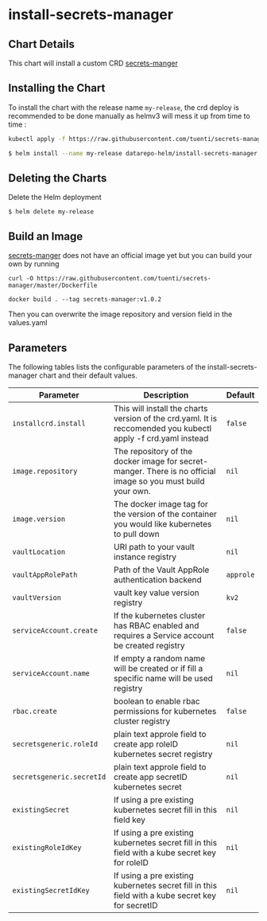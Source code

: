 # install-secrets-manager

## Chart Details
This chart will install a custom CRD [secrets-manger](https://github.com/tuenti/secrets-manager)
## Installing the Chart

To install the chart with the release name `my-release`, the crd deploy is recommended to be done manually as helmv3 will mess it up from time to time :

```bash
kubectl apply -f https://raw.githubusercontent.com/tuenti/secrets-manager/master/config/crd/bases/secrets-manager.tuenti.io_secretdefinitions.yaml

$ helm install --name my-release datarepo-helm/install-secrets-manager
```

## Deleting the Charts

Delete the Helm deployment

```
$ helm delete my-release
```

## Build an Image
[secrets-manger](https://github.com/tuenti/secrets-manager) does not have an official image yet but you can build your own by running
```
curl -O https://raw.githubusercontent.com/tuenti/secrets-manager/master/Dockerfile

docker build . --tag secrets-manager:v1.0.2
```

Then you can overwrite the image repository and version field in the values.yaml

## Parameters

The following tables lists the configurable parameters of the install-secrets-manager chart and their default values.

|                   Parameter                   |                                                                                Description                                                                                |                            Default                            |
|-----------------------------------------------|---------------------------------------------------------------------------------------------------------------------------------------------------------------------------|---------------------------------------------------------------|
| `installcrd.install`                        | This will install the charts version of the crd.yaml. It is reccomended you kubectl apply -f crd.yaml instead                                                                                                                                              | `false`                                                         |
| `image.repository`                        | The repository of the docker image for secret-manger. There is no official image so you must build your own.                                                                                                                                              | `nil`                                                         |
| `image.version`                        | The docker image tag for the version of the container you would like kubernetes to pull down                                                                                                                                              | `nil`                                                         |
| `vaultLocation`                        | URI path to your vault instance registry                                                                                                                                              | `nil`                                                         |
| `vaultAppRolePath`                        | Path of the Vault AppRole authentication backend                                                                                                                                              | `approle`                                                         |
| `vaultVersion`                        | vault key value version registry                                                                                                                                              | `kv2`                                                         |
| `serviceAccount.create`                        | If the kubernetes cluster has RBAC enabled and requires a Service account be created registry                                                                                                                                              | `false`                                                         |
| `serviceAccount.name`                        | If empty a random name will be created or if fill a specific name will be used registry                                                                                                                                              | `nil`                                                         |
| `rbac.create`                        | boolean to enable rbac permissions for kubernetes cluster registry                                                                                                                                              | `false`                                                         |
| `secretsgeneric.roleId`                        | plain text approle field to create app roleID kubernetes secret registry                                                                                                                                              | `nil`                                                         |
| `secretsgeneric.secretId`                        | plain text approle field to create app secretID kubernetes secret                                                                                                                                              | `nil`                                                         |
| `existingSecret`                        |  If using a pre existing kubernetes secret fill in this field key                                                                                                                                               | `nil`                                                         |
| `existingRoleIdKey`                        | If using a pre existing kubernetes secret fill in this field with a kube secret key for roleID                                                                                                                                               | `nil`                                                         |
| `existingSecretIdKey`                        | If using a pre existing kubernetes secret fill in this field with a kube secret key for secretID                                                                                                                                               | `nil`                                                         |
